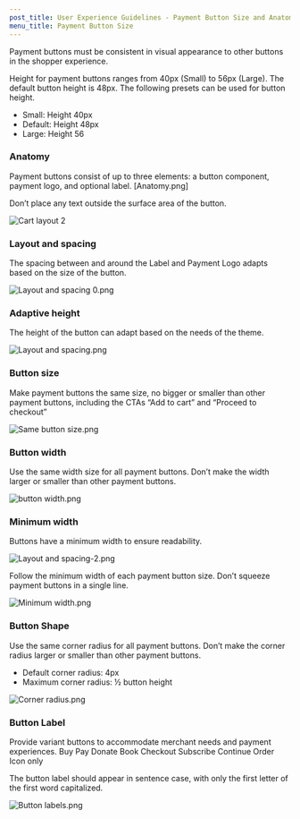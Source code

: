 ```yaml
---
post_title: User Experience Guidelines - Payment Button Size and Anatomy
menu_title: Payment Button Size
---
```


Payment buttons must be consistent in visual appearance to other buttons in the shopper experience.

Height for payment buttons ranges from 40px (Small) to 56px (Large). The default button height is 48px. The following presets can be used for button height.

- Small: Height 40px
- Default: Height 48px
- Large: Height 56

### Anatomy

Payment buttons consist of up to three elements: a button component, payment logo, and optional label.
[Anatomy.png]

Don’t place any text outside the surface area of the button.

![Cart layout 2](https://developer.woo.comdocs/wp-content/uploads/sites/3/2024/01/Cart-layout-2.png)

### Layout and spacing

The spacing between and around the Label and Payment Logo adapts based on the size of the button.

![Layout and spacing 0.png](https://developer.woo.comdocs/wp-content/uploads/sites/3/2024/01/Layout-and-spacing-0.png)

### Adaptive height

The height of the button can adapt based on the needs of the theme.

![Layout and spacing.png](https://developer.woo.comdocs/wp-content/uploads/sites/3/2024/01/Layout-and-spacing.png)

### Button size

Make payment buttons the same size, no bigger or smaller than other payment buttons, including the CTAs “Add to cart” and “Proceed to checkout”

![Same button size.png](https://developer.woo.comdocs/wp-content/uploads/sites/3/2024/01/Same-button-size.png)

### Button width

Use the same width size for all payment buttons. Don’t make the width larger or smaller than other payment buttons.

![button width.png](https://developer.woo.comdocs/wp-content/uploads/sites/3/2024/01/Button-width.png)

### Minimum width

Buttons have a minimum width to ensure readability.

![Layout and spacing-2.png](https://developer.woo.comdocs/wp-content/uploads/sites/3/2024/01/Layout-and-spacing-2.png)

Follow the minimum width of each payment button size. Don’t squeeze payment buttons in a single line.

![Minimum width.png](https://developer.woo.comdocs/wp-content/uploads/sites/3/2024/01/Minimum-width.png)

### Button Shape

Use the same corner radius for all payment buttons. Don’t make the corner radius larger or smaller than other payment buttons.

- Default corner radius: 4px
- Maximum corner radius: ½ button height

![Corner radius.png](https://developer.woo.comdocs/wp-content/uploads/sites/3/2024/01/Corner-radius.png)

### Button Label

Provide variant buttons to accommodate merchant needs and payment experiences.
Buy
Pay
Donate
Book
Checkout
Subscribe
Continue
Order
Icon only

The button label should appear in sentence case, with only the first letter of the first word capitalized.

![Button labels.png](https://developer.woo.comdocs/wp-content/uploads/sites/3/2024/01/Button-Labels.png)
